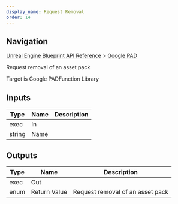 ```yaml
---
display_name: Request Removal
order: 14
---
```

## Navigation

[Unreal Engine Blueprint API Reference](https://dev.epicgames.com/documentation/en-us/unreal-engine/BlueprintAPI) > [Google PAD](https://dev.epicgames.com/documentation/en-us/unreal-engine/BlueprintAPI/GooglePAD)

Request removal of an asset pack

Target is Google PADFunction Library

## Inputs

| Type | Name | Description |
| --- | --- | --- |
| exec | In |  |
| string | Name |  |

## Outputs

| Type | Name | Description |
| --- | --- | --- |
| exec | Out |  |
| enum | Return Value | Request removal of an asset pack |
